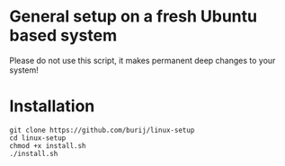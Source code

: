 # General setup on a fresh Ubuntu based system

Please do not use this script, it makes permanent deep changes to your system!

# Installation


```
git clone https://github.com/burij/linux-setup
cd linux-setup
chmod +x install.sh
./install.sh
```

